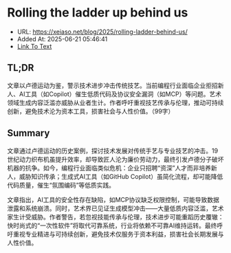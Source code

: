 # Rolling the ladder up behind us
- URL: https://xeiaso.net/blog/2025/rolling-ladder-behind-us/
- Added At: 2025-06-21 05:46:41
- [Link To Text](2025-06-21-rolling-the-ladder-up-behind-us_raw.md)

## TL;DR


文章以卢德运动为鉴，警示技术进步冲击传统技艺。当前编程行业面临企业拒招新人、AI工具（如Copilot）催生低质代码及协议安全漏洞（如MCP）等问题。艺术领域生成内容泛滥亦威胁从业者生计。作者呼吁重视技艺传承与伦理，推动可持续创新，避免技术沦为资本工具，损害社会与人性价值。（99字）

## Summary


文章通过卢德运动的历史案例，探讨技术发展对传统手艺与专业技艺的冲击。19世纪动力织布机虽提升效率，却导致匠人沦为廉价劳动力，最终引发卢德分子破坏机器的抗争。如今，编程行业面临类似危机：企业只招聘“资深”人才而非培养新人，威胁知识传承；生成式AI工具（如GitHub Copilot）虽简化流程，却可能降低代码质量，催生“氛围编码”等低质实践。

文章指出，AI工具的安全性存在缺陷，如MCP协议缺乏权限控制，可能导致数据泄露和系统崩溃。同时，艺术界已见证生成模型冲击——大量低质内容泛滥，艺术家生计受威胁。作者警告，若忽视技能传承与伦理，技术进步可能重蹈历史覆辙：快时尚式的“一次性软件”将取代可靠系统，行业将依赖不可靠AI维持运转。最终呼吁重视专业精进与可持续创新，避免技术仅服务于资本利益，损害社会长期发展与人性价值。

